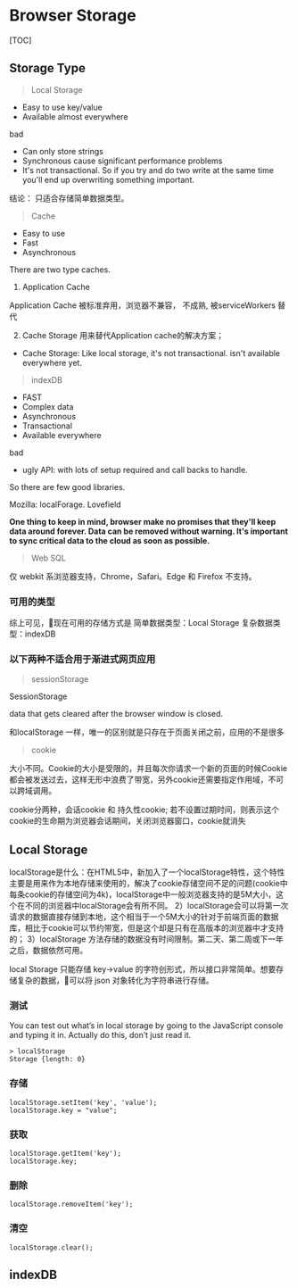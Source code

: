 # Browser Storage

[TOC]


## Storage Type

> Local Storage

- Easy to use key/value
- Available almost everywhere

bad
- Can only store strings
- Synchronous cause significant performance problems
- It's not transactional. So if you try and do two write at the same time you'll end up overwriting something important.


结论： 只适合存储简单数据类型。

> Cache

- Easy to use
- Fast
- Asynchronous

There are two type caches.
1. Application Cache

Application Cache 被标准弃用，浏览器不兼容， 不成熟, 被serviceWorkers 替代

2. Cache Storage 用来替代Application cache的解决方案；
- Cache Storage: Like local storage, it's not transactional.
  isn't available everywhere yet.

> indexDB

- FAST
- Complex data
- Asynchronous
- Transactional
- Available everywhere

bad

- ugly API: with lots of setup required and call backs to handle.

So there are few good libraries.

Mozilla: localForage.
Lovefield


**One thing to keep in mind, browser make no promises that they'll keep data around forever. Data can be removed without warning. It's important to sync critical data to the cloud as soon as possible.**

> Web SQL

仅 webkit 系浏览器支持，Chrome，Safari。Edge 和 Firefox 不支持。

### 可用的类型

综上可见，现在可用的存储方式是
简单数据类型：Local Storage
复杂数据类型：indexDB



### 以下两种不适合用于渐进式网页应用

> sessionStorage

SessionStorage

data that gets cleared after the browser window is closed.

和localStorage 一样，唯一的区别就是只存在于页面关闭之前，应用的不是很多

> cookie

大小不同。Cookie的大小是受限的，并且每次你请求一个新的页面的时候Cookie都会被发送过去，这样无形中浪费了带宽，另外cookie还需要指定作用域，不可以跨域调用。

cookie分两种，会话cookie 和 持久性cookie; 若不设置过期时间，则表示这个cookie的生命期为浏览器会话期间，关闭浏览器窗口，cookie就消失








## Local Storage

localStorage是什么：在HTML5中，新加入了一个localStorage特性，这个特性主要是用来作为本地存储来使用的，解决了cookie存储空间不足的问题(cookie中每条cookie的存储空间为4k)，localStorage中一般浏览器支持的是5M大小，这个在不同的浏览器中localStorage会有所不同。
2）localStorage会可以将第一次请求的数据直接存储到本地，这个相当于一个5M大小的针对于前端页面的数据库，相比于cookie可以节约带宽，但是这个却是只有在高版本的浏览器中才支持的；
3）localStorage 方法存储的数据没有时间限制。第二天、第二周或下一年之后，数据依然可用。

local Storage 只能存储 key->value 的字符创形式，所以接口非常简单。想要存储复杂的数据，可以将 json 对象转化为字符串进行存储。
### 测试

You can test out what’s in local storage by going to the JavaScript console and typing it in. Actually do this, don’t just read it.
```
> localStorage
Storage {length: 0}
```

### 存储

```
localStorage.setItem('key', 'value');
localStorage.key = "value";
```

### 获取

```
localStorage.getItem('key');
localStorage.key;
```

### 删除

```
localStorage.removeItem('key');
```

### 清空

```
localStorage.clear();
```

## indexDB


<!-- ## sessionStorage
## cookie
## Service Worker -->
